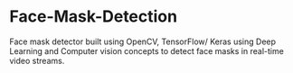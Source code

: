 # Face-Mask-Detection
Face mask detector built using OpenCV, TensorFlow/ Keras using Deep Learning and Computer vision concepts to detect face masks in real-time video streams.


